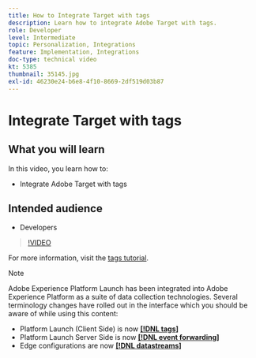 ```yaml
---
title: How to Integrate Target with tags
description: Learn how to integrate Adobe Target with tags.
role: Developer
level: Intermediate
topic: Personalization, Integrations
feature: Implementation, Integrations
doc-type: technical video
kt: 5385
thumbnail: 35145.jpg
exl-id: 46230e24-b6e8-4f10-8669-2df519d03b87
---
```

# Integrate Target with tags

## What you will learn

In this video, you learn how to:

* Integrate Adobe Target with tags

## Intended audience

* Developers

>[!VIDEO](https://video.tv.adobe.com/v/35145/?quality=12)

For more information, visit the [tags tutorial](https://experienceleague.adobe.com/docs/launch-learn/implementing-in-websites-with-launch/index.html?lang=en).

>[!NOTE]
>
>Adobe Experience Platform Launch has been integrated into Adobe Experience Platform as a suite of data collection technologies. Several terminology changes have rolled out in the interface which you should be aware of while using this content:
>
> * Platform Launch (Client Side) is now **[[!DNL tags]](https://experienceleague.adobe.com/docs/experience-platform/tags/home.html)** 
> * Platform Launch Server Side is now **[[!DNL event forwarding]](https://experienceleague.adobe.com/docs/experience-platform/tags/event-forwarding/overview.html)** 
> * Edge configurations  are now **[[!DNL datastreams]](https://experienceleague.adobe.com/docs/experience-platform/edge/fundamentals/datastreams.html)**

